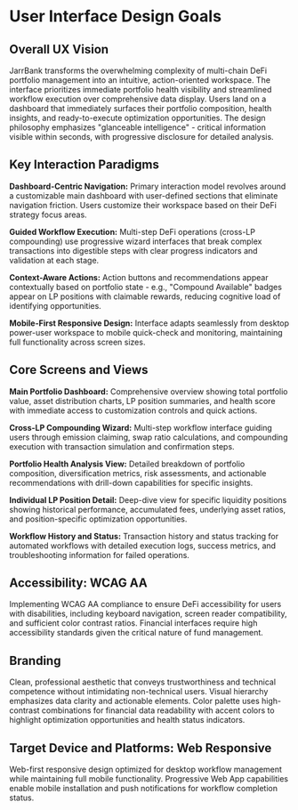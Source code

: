 # User Interface Design Goals

## Overall UX Vision

JarrBank transforms the overwhelming complexity of multi-chain DeFi portfolio management into an intuitive, action-oriented workspace. The interface prioritizes immediate portfolio health visibility and streamlined workflow execution over comprehensive data display. Users land on a dashboard that immediately surfaces their portfolio composition, health insights, and ready-to-execute optimization opportunities. The design philosophy emphasizes "glanceable intelligence" - critical information visible within seconds, with progressive disclosure for detailed analysis.

## Key Interaction Paradigms

**Dashboard-Centric Navigation:** Primary interaction model revolves around a customizable main dashboard with user-defined sections that eliminate navigation friction. Users customize their workspace based on their DeFi strategy focus areas.

**Guided Workflow Execution:** Multi-step DeFi operations (cross-LP compounding) use progressive wizard interfaces that break complex transactions into digestible steps with clear progress indicators and validation at each stage.

**Context-Aware Actions:** Action buttons and recommendations appear contextually based on portfolio state - e.g., "Compound Available" badges appear on LP positions with claimable rewards, reducing cognitive load of identifying opportunities.

**Mobile-First Responsive Design:** Interface adapts seamlessly from desktop power-user workspace to mobile quick-check and monitoring, maintaining full functionality across screen sizes.

## Core Screens and Views

**Main Portfolio Dashboard:** Comprehensive overview showing total portfolio value, asset distribution charts, LP position summaries, and health score with immediate access to customization controls and quick actions.

**Cross-LP Compounding Wizard:** Multi-step workflow interface guiding users through emission claiming, swap ratio calculations, and compounding execution with transaction simulation and confirmation steps.

**Portfolio Health Analysis View:** Detailed breakdown of portfolio composition, diversification metrics, risk assessments, and actionable recommendations with drill-down capabilities for specific insights.

**Individual LP Position Detail:** Deep-dive view for specific liquidity positions showing historical performance, accumulated fees, underlying asset ratios, and position-specific optimization opportunities.

**Workflow History and Status:** Transaction history and status tracking for automated workflows with detailed execution logs, success metrics, and troubleshooting information for failed operations.

## Accessibility: WCAG AA

Implementing WCAG AA compliance to ensure DeFi accessibility for users with disabilities, including keyboard navigation, screen reader compatibility, and sufficient color contrast ratios. Financial interfaces require high accessibility standards given the critical nature of fund management.

## Branding

Clean, professional aesthetic that conveys trustworthiness and technical competence without intimidating non-technical users. Visual hierarchy emphasizes data clarity and actionable elements. Color palette uses high-contrast combinations for financial data readability with accent colors to highlight optimization opportunities and health status indicators.

## Target Device and Platforms: Web Responsive

Web-first responsive design optimized for desktop workflow management while maintaining full mobile functionality. Progressive Web App capabilities enable mobile installation and push notifications for workflow completion status.
